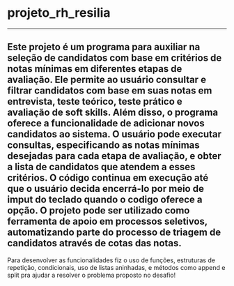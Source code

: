 # projeto_rh_resilia
---
Este projeto é um programa para auxiliar na seleção de candidatos com base em critérios de notas mínimas em diferentes etapas de avaliação. Ele permite ao usuário consultar e filtrar candidatos com base em suas notas em entrevista, teste teórico, teste prático e avaliação de soft skills. Além disso, o programa oferece a funcionalidade de adicionar novos candidatos ao sistema. O usuário pode executar consultas, especificando as notas mínimas desejadas para cada etapa de avaliação, e obter a lista de candidatos que atendem a esses critérios. O código continua em execução até que o usuário decida encerrá-lo por meio de imput do teclado quando o codigo oferece a opção. O projeto pode ser utilizado como ferramenta de apoio em processos seletivos, automatizando parte do processo de triagem de candidatos através de cotas das notas.
---
Para desenvolver as funcionalidades fiz o uso de funções, estruturas de repetição, condicionais, uso de listas aninhadas, e métodos como append e split pra ajudar a resolver o problema proposto no desafio!
